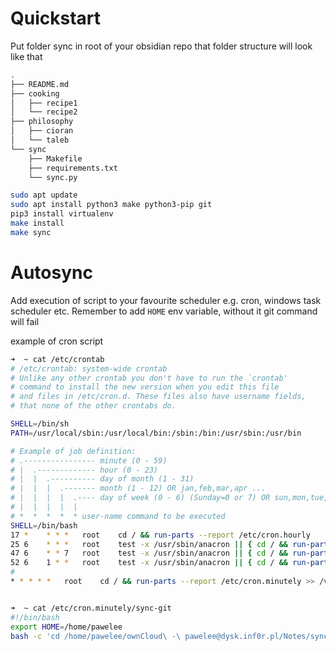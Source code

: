 # Quickstart
Put folder sync in root of your obsidian repo that folder structure will look like that
```bash
.
├── README.md
├── cooking
│   ├── recipe1
│   └── recipe2
├── philosophy
│   ├── cioran
│   └── taleb
└── sync
    ├── Makefile
    ├── requirements.txt
    └── sync.py
```


```bash
sudo apt update
sudo apt install python3 make python3-pip git
pip3 install virtualenv
make install
make sync
```

# Autosync
Add execution of script to your favourite scheduler e.g. cron, windows task scheduler etc. Remember to add `HOME` env variable, without it git command will fail

example of cron script
```bash
➜  ~ cat /etc/crontab 
# /etc/crontab: system-wide crontab
# Unlike any other crontab you don't have to run the `crontab'
# command to install the new version when you edit this file
# and files in /etc/cron.d. These files also have username fields,
# that none of the other crontabs do.

SHELL=/bin/sh
PATH=/usr/local/sbin:/usr/local/bin:/sbin:/bin:/usr/sbin:/usr/bin

# Example of job definition:
# .---------------- minute (0 - 59)
# |  .------------- hour (0 - 23)
# |  |  .---------- day of month (1 - 31)
# |  |  |  .------- month (1 - 12) OR jan,feb,mar,apr ...
# |  |  |  |  .---- day of week (0 - 6) (Sunday=0 or 7) OR sun,mon,tue,wed,thu,fri,sat
# |  |  |  |  |
# *  *  *  *  * user-name command to be executed
SHELL=/bin/bash
17 *	* * *	root	cd / && run-parts --report /etc/cron.hourly
25 6	* * *	root	test -x /usr/sbin/anacron || { cd / && run-parts --report /etc/cron.daily; }
47 6	* * 7	root	test -x /usr/sbin/anacron || { cd / && run-parts --report /etc/cron.weekly; }
52 6	1 * *	root	test -x /usr/sbin/anacron || { cd / && run-parts --report /etc/cron.monthly; }
#
* *	* * *	root	cd / && run-parts --report /etc/cron.minutely >> /var/log/0.log 2>&1


➜  ~ cat /etc/cron.minutely/sync-git 
#!/bin/bash
export HOME=/home/pawelee
bash -c 'cd /home/pawelee/ownCloud\ -\ pawelee@dysk.inf0r.pl/Notes/sync/ && sudo -u pawelee make sync'

```
